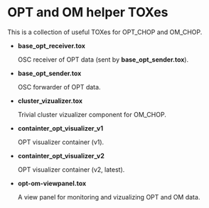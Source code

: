 # OPT and OM helper TOXes

This is a collection of useful TOXes for OPT_CHOP and OM_CHOP. 

* **base_opt_receiver.tox**

    OSC receiver of OPT data (sent by **base_opt_sender.tox**).

* **base_opt_sender.tox**

    OSC forwarder of OPT data.

* **cluster_vizualizer.tox**

    Trivial cluster vizualizer component for OM_CHOP.

* **containter_opt_visualizer_v1**

    OPT visualizer container (v1).

* **containter_opt_visualizer_v2**

    OPT visualizer container (v2, latest).

* **opt-om-viewpanel.tox**

    A view panel for monitoring and vizualizing OPT and OM data.